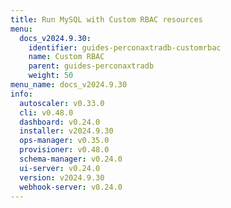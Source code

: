 ```yaml
---
title: Run MySQL with Custom RBAC resources
menu:
  docs_v2024.9.30:
    identifier: guides-perconaxtradb-customrbac
    name: Custom RBAC
    parent: guides-perconaxtradb
    weight: 50
menu_name: docs_v2024.9.30
info:
  autoscaler: v0.33.0
  cli: v0.48.0
  dashboard: v0.24.0
  installer: v2024.9.30
  ops-manager: v0.35.0
  provisioner: v0.48.0
  schema-manager: v0.24.0
  ui-server: v0.24.0
  version: v2024.9.30
  webhook-server: v0.24.0
---
```


